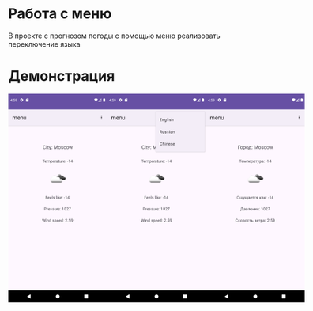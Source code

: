 # Работа с меню

В проекте с прогнозом погоды с помощью меню реализовать переключение языка

# Демонстрация

<div style="display: flex;">
  <img src='assets/demo1.png' width='200'>
  <img src='assets/demo2.png' width='200'>
  <img src='assets/demo3.png' width='200'>
</div>
